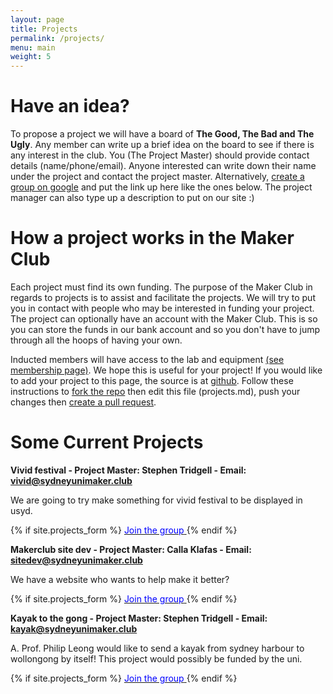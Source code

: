 ```yaml
---
layout: page
title: Projects
permalink: /projects/
menu: main
weight: 5
---
```


Have an idea?
=============

To propose a project we will have a board of <b>The Good, The Bad and The Ugly</b>. Any member can write up a brief idea on the board to see if there is any interest in the club. You (The Project Master) should provide contact details (name/phone/email). Anyone interested can write down their name under the project and contact the project master. Alternatively, <a href="https://groups.google.com/">create a group on google</a> and put the link up here like the ones below. The project manager can also type up a description to put on our site :)

How a project works in the Maker Club
=====================================

Each project must find its own funding. The purpose of the Maker Club in regards to projects is to assist and facilitate the projects. We will try to put you in contact with people who may be interested in funding your project. The project can optionally have an account with the Maker Club. This is so you can store the funds in our bank account and so you don't have to jump through all the hoops of having your own.

Inducted members will have access to the lab and equipment <a href="/membership">(see membership page)</a>. We hope this is useful for your project! If you would like to add your project to this page, the source is at <a href="https://github.com/sydneyunimakerclub/sydneyunimakerclub.github.io">github</a>. Follow these instructions to <a href="https://help.github.com/articles/fork-a-repo/">fork the repo</a> then edit this file (projects.md), push your changes then <a href="https://help.github.com/articles/using-pull-requests/">create a pull request</a>.

Some Current Projects
=====================

<b>Vivid festival - Project Master: Stephen Tridgell - Email: vivid@sydneyunimaker.club</b>

We are going to try make something for vivid festival to be displayed in usyd.

{% if site.projects_form %}
<a href="https://{{ site.projects_form }}vivid">
<font color="blue">Join the group</font>
</a>
{% endif %}

<b>Makerclub site dev - Project Master: Calla Klafas - Email: sitedev@sydneyunimaker.club</b>

We have a website who wants to help make it better?

{% if site.projects_form %}
<a href="https://{{ site.projects_form }}sitedev">
<font color="blue">Join the group</font>
</a>
{% endif %}

<b>Kayak to the gong - Project Master: Stephen Tridgell - Email: kayak@sydneyunimaker.club</b>

A. Prof. Philip Leong would like to send a kayak from sydney harbour to wollongong by itself! This project would possibly be funded by the uni.

{% if site.projects_form %}
<a href="https://{{ site.projects_form }}kayak">
<font color="blue">Join the group</font>
</a>
{% endif %}


